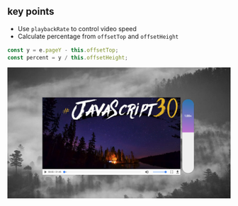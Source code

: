 ## key points
* Use `playbackRate` to control video speed
* Calculate percentage from `offsetTop` and `offsetHeight`
```js
const y = e.pageY - this.offsetTop;
const percent = y / this.offsetHeight;
```

![Screenshot](./screenshot.png)
